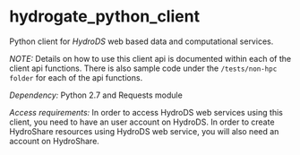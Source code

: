 hydrogate_python_client
=======================

Python client for *HydroDS* web based data and computational services.

*NOTE:* Details on how to use this client api is documented within each of the client api functions. There is also
        sample code under the ```/tests/non-hpc folder``` for each of the api functions.

*Dependency:* Python 2.7 and Requests module

*Access requirements:* In order to access HydroDS web services using this client, you need to have an user account
                       on HydroDS. In order to create HydroShare resources using HydroDS web service, you will also
                       need an account on HydroShare.